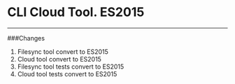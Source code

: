 # CLI Cloud Tool. ES2015

---
###Changes

1) Filesync tool convert to ES2015
2) Cloud tool convert to ES2015
3) Filesync tool tests convert to ES2015
4) Cloud tool tests convert to ES2015